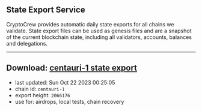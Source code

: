 ## State Export Service
CryptoCrew provides automatic daily state exports for all chains we validate. State export files can be used as genesis files and are a snapshot of the current blockchain state, including all validators, accounts, balances and delegations.

---
**Download: [centauri-1 state export](https://dl.ccvalidators.com/SERVICE/composable/centauri-1_export_2066176.json)**
---

- last updated: Sun Oct 22 2023 00:25:05
- chain id: `centauri-1`
- export height: `2066176`
- use for: airdrops, local tests, chain recovery
